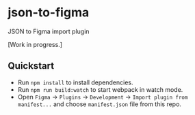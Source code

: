# json-to-figma
JSON to Figma import plugin

[Work in progress.]

## Quickstart

- Run `npm install` to install dependencies.
- Run `npm run build:watch` to start webpack in watch mode.
- Open `Figma` -> `Plugins` -> `Development` -> `Import plugin from manifest...` and choose `manifest.json` file from this repo.
